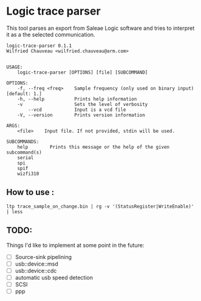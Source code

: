 # Logic trace parser

This tool parses an export from Saleae Logic software and tries to interpret it as a the selected communication.
```
logic-trace-parser 0.1.1
Wilfried Chauveau <wilfried.chauveau@arm.com>


USAGE:
    logic-trace-parser [OPTIONS] [file] [SUBCOMMAND]

OPTIONS:
    -f, --freq <freq>    Sample frequency (only used on binary input) [default: 1.]
    -h, --help           Prints help information
    -v                   Sets the level of verbosity
        --vcd            Input is a vcd file
    -V, --version        Prints version information

ARGS:
    <file>    Input file. If not provided, stdin will be used.

SUBCOMMANDS:
    help        Prints this message or the help of the given subcommand(s)
    serial      
    spi         
    spif        
    wizfi310
```
## How to use :

`ltp trace_sample_on_change.bin | rg -v '(StatusRegister|WriteEnable)' | less`

## TODO:

Things I'd like to implement at some point in the future:

- [ ] Source-sink pipelining
- [ ] usb::device::msd
- [ ] usb::device::cdc
- [ ] automatic usb speed detection
- [ ] SCSI
- [ ] ppp

